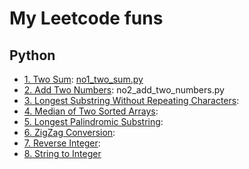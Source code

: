 # My Leetcode funs

## Python
- [1. Two Sum](https://leetcode.com/problems/two-sum/): [no1_two_sum.py]('/blob/master/no1_two_sum.py')
- [2. Add Two Numbers](https://leetcode.com/problems/add-two-numbers/): no2_add_two_numbers.py
- [3. Longest Substring Without Repeating Characters](https://leetcode.com/problems/longest-substring-without-repeating-characters/):
- [4. Median of Two Sorted Arrays](https://leetcode.com/problems/median-of-two-sorted-arrays/):
- [5. Longest Palindromic Substring](https://leetcode.com/problems/longest-palindromic-substring/):
- [6. ZigZag Conversion](https://leetcode.com/problems/zigzag-conversion/):
- [7. Reverse Integer](https://leetcode.com/problems/reverse-integer/):
- [8. String to Integer](https://leetcode.com/problems/string-to-integer-atoi/)
